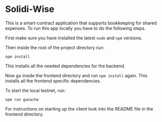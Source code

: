 # Solidi-Wise

This is a smart-contract application that supports bookkeeping for shared expenses.
To run this app locally you have to do the following steps.

First make sure you have installed the latest `node` and `npm` versions.

Then inside the root of the project directory run:

```
npm install
```

This installs all the needed dependencies for the backend.

Now go inside the frontend directory and run `npm install` again. This installs all the frontend specific dependencies.

To start the local testnet, run:

```
npm run ganache
```


For instructions on starting up the client look into the README file in the frontend directory.
